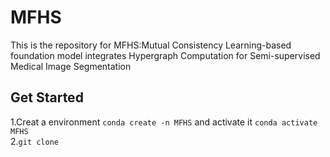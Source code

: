 # MFHS
This is the repository for MFHS:Mutual Consistency Learning-based foundation model integrates Hypergraph Computation for Semi-supervised Medical Image Segmentation
## Get Started
1.Creat a environment  `conda create -n MFHS`  and activate it  `conda activate MFHS`  
2.`git clone `
